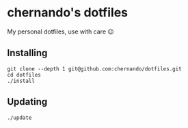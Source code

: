 # chernando's dotfiles

My personal dotfiles, use with care :wink:


## Installing

```
git clone --depth 1 git@github.com:chernando/dotfiles.git
cd dotfiles
./install
```


## Updating

```
./update
```
